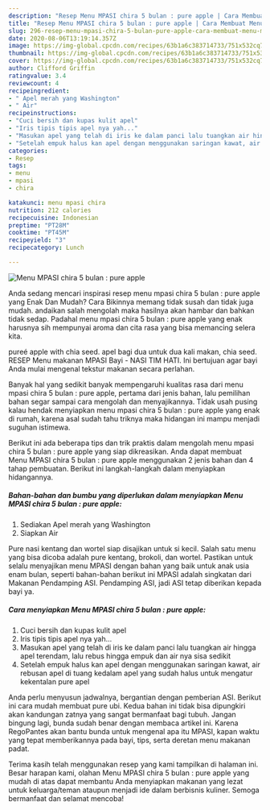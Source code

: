 ```yaml
---
description: "Resep Menu MPASI chira 5 bulan : pure apple | Cara Membuat Menu MPASI chira 5 bulan : pure apple Yang Bikin Ngiler"
title: "Resep Menu MPASI chira 5 bulan : pure apple | Cara Membuat Menu MPASI chira 5 bulan : pure apple Yang Bikin Ngiler"
slug: 296-resep-menu-mpasi-chira-5-bulan-pure-apple-cara-membuat-menu-mpasi-chira-5-bulan-pure-apple-yang-bikin-ngiler
date: 2020-08-06T13:19:14.357Z
image: https://img-global.cpcdn.com/recipes/63b1a6c383714733/751x532cq70/menu-mpasi-chira-5-bulan-pure-apple-foto-resep-utama.jpg
thumbnail: https://img-global.cpcdn.com/recipes/63b1a6c383714733/751x532cq70/menu-mpasi-chira-5-bulan-pure-apple-foto-resep-utama.jpg
cover: https://img-global.cpcdn.com/recipes/63b1a6c383714733/751x532cq70/menu-mpasi-chira-5-bulan-pure-apple-foto-resep-utama.jpg
author: Clifford Griffin
ratingvalue: 3.4
reviewcount: 4
recipeingredient:
- " Apel merah yang Washington"
- " Air"
recipeinstructions:
- "Cuci bersih dan kupas kulit apel"
- "Iris tipis tipis apel nya yah..."
- "Masukan apel yang telah di iris ke dalam panci lalu tuangkan air hingga apel terendam, lalu rebus hingga empuk dan air nya sisa sedikit"
- "Setelah empuk halus kan apel dengan menggunakan saringan kawat, air rebusan apel di tuang kedalam apel yang sudah halus untuk mengatur kekentalan pure apel"
categories:
- Resep
tags:
- menu
- mpasi
- chira

katakunci: menu mpasi chira 
nutrition: 212 calories
recipecuisine: Indonesian
preptime: "PT28M"
cooktime: "PT45M"
recipeyield: "3"
recipecategory: Lunch

---
```



![Menu MPASI chira 5 bulan : pure apple](https://img-global.cpcdn.com/recipes/63b1a6c383714733/751x532cq70/menu-mpasi-chira-5-bulan-pure-apple-foto-resep-utama.jpg)

Anda sedang mencari inspirasi resep menu mpasi chira 5 bulan : pure apple yang Enak Dan Mudah? Cara Bikinnya memang tidak susah dan tidak juga mudah. andaikan salah mengolah maka hasilnya akan hambar dan bahkan tidak sedap. Padahal menu mpasi chira 5 bulan : pure apple yang enak harusnya sih mempunyai aroma dan cita rasa yang bisa memancing selera kita.

pureé apple with chia seed. apel bagi dua untuk dua kali makan, chia seed. RESEP Menu makanan MPASI Bayi - NASI TIM HATI. Ini bertujuan agar bayi Anda mulai mengenal tekstur makanan secara perlahan.

Banyak hal yang sedikit banyak mempengaruhi kualitas rasa dari menu mpasi chira 5 bulan : pure apple, pertama dari jenis bahan, lalu pemilihan bahan segar sampai cara mengolah dan menyajikannya. Tidak usah pusing kalau hendak menyiapkan menu mpasi chira 5 bulan : pure apple yang enak di rumah, karena asal sudah tahu triknya maka hidangan ini mampu menjadi suguhan istimewa.


Berikut ini ada beberapa tips dan trik praktis dalam mengolah menu mpasi chira 5 bulan : pure apple yang siap dikreasikan. Anda dapat membuat Menu MPASI chira 5 bulan : pure apple menggunakan 2 jenis bahan dan 4 tahap pembuatan. Berikut ini langkah-langkah dalam menyiapkan hidangannya.

<!--inarticleads1-->

##### Bahan-bahan dan bumbu yang diperlukan dalam menyiapkan Menu MPASI chira 5 bulan : pure apple:

1. Sediakan  Apel merah yang Washington
1. Siapkan  Air


Pure nasi kentang dan wortel siap disajikan untuk si kecil. Salah satu menu yang bisa dicoba adalah pure kentang, brokoli, dan wortel. Pastikan untuk selalu menyajikan menu MPASI dengan bahan yang baik untuk anak usia enam bulan, seperti bahan-bahan berikut ini MPASI adalah singkatan dari Makanan Pendamping ASI. Pendamping ASI, jadi ASI tetap diberikan kepada bayi ya. 

<!--inarticleads2-->

##### Cara menyiapkan Menu MPASI chira 5 bulan : pure apple:

1. Cuci bersih dan kupas kulit apel
1. Iris tipis tipis apel nya yah...
1. Masukan apel yang telah di iris ke dalam panci lalu tuangkan air hingga apel terendam, lalu rebus hingga empuk dan air nya sisa sedikit
1. Setelah empuk halus kan apel dengan menggunakan saringan kawat, air rebusan apel di tuang kedalam apel yang sudah halus untuk mengatur kekentalan pure apel


Anda perlu menyusun jadwalnya, bergantian dengan pemberian ASI. Berikut ini cara mudah membuat pure ubi. Kedua bahan ini tidak bisa dipungkiri akan kandungan zatnya yang sangat bermanfaat bagi tubuh. Jangan bingung lagi, bunda sudah benar dengan membaca artikel ini. Karena RegoPantes akan bantu bunda untuk mengenal apa itu MPASI, kapan waktu yang tepat memberikannya pada bayi, tips, serta deretan menu makanan padat. 

Terima kasih telah menggunakan resep yang kami tampilkan di halaman ini. Besar harapan kami, olahan Menu MPASI chira 5 bulan : pure apple yang mudah di atas dapat membantu Anda menyiapkan makanan yang lezat untuk keluarga/teman ataupun menjadi ide dalam berbisnis kuliner. Semoga bermanfaat dan selamat mencoba!
